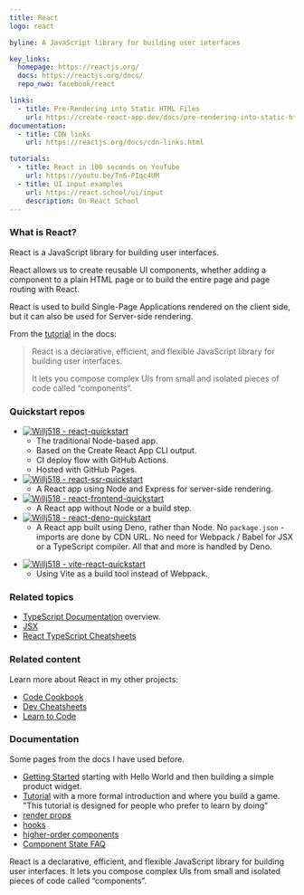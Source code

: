 ```yaml
---
title: React
logo: react

byline: A JavaScript library for building user interfaces

key_links:
  homepage: https://reactjs.org/
  docs: https://reactjs.org/docs/
  repo_nwo: facebook/react

links:
  - title: Pre-Rendering into Static HTML Files
    url: https://create-react-app.dev/docs/pre-rendering-into-static-html-files
documentation:
  - title: CDN links 
    url: https://reactjs.org/docs/cdn-links.html

tutorials:
  - title: React in 100 seconds on YouTube
    url: https://youtu.be/Tn6-PIqc4UM
  - title: UI input examples
    url: https://react.school/ui/input
    description: On React School
---
```


### What is React?

React is a JavaScript library for building user interfaces.

React allows us to create reusable UI components, whether adding a component to a plain HTML page or to build the entire page and page routing with React.

React is used to build Single-Page Applications rendered on the client side, but it can also be used for Server-side rendering.

From the [tutorial](https://reactjs.org/tutorial/tutorial.html#overview) in the docs:

> React is a declarative, efficient, and flexible JavaScript library for building user interfaces. 
> 
> It lets you compose complex UIs from small and isolated pieces of code called “components”.

### Quickstart repos

- [![Willj518 - react-quickstart](https://img.shields.io/static/v1?label=Willj518&message=react-quickstart&color=blue&logo=github)](https://github.com/Willj518/react-quickstart)
    * The traditional Node-based app.
    * Based on the Create React App CLI output.
    * CI deploy flow with GitHub Actions.
    * Hosted with GitHub Pages.
- [![Willj518 - react-ssr-quickstart](https://img.shields.io/static/v1?label=Willj518&message=react-ssr-quickstart&color=blue&logo=github)](https://github.com/Willj518/react-ssr-quickstart)
    * A React app using Node and Express for server-side rendering.
- [![Willj518 - react-frontend-quickstart](https://img.shields.io/static/v1?label=Willj518&message=react-frontend-quickstart&color=blue&logo=github)](https://github.com/Willj518/react-frontend-quickstart)
    * A React app without Node or a build step.
- [![Willj518 - react-deno-quickstart](https://img.shields.io/static/v1?label=Willj518&message=react-deno-quickstart&color=blue&logo=github)](https://github.com/Willj518/react-deno-quickstart)
    * A React app built using Deno, rather than Node. No `package.json` - imports are done by CDN URL. No need for Webpack / Babel for JSX or a TypeScript compiler. All that and more is handled by Deno.
* [![Willj518 - vite-react-quickstart](https://img.shields.io/static/v1?label=Willj518&message=vite-react-quickstart&color=blue&logo=github)](https://github.com/Willj518/vite-react-quickstart)
    - Using Vite as a build tool instead of Webpack.

### Related topics

* [TypeScript Documentation](https://www.typescriptlang.org/docs/handbook/) overview.
* [JSX](https://www.typescriptlang.org/docs/handbook/jsx.html)
* [React TypeScript Cheatsheets](https://react-typescript-cheatsheet.netlify.app/)

### Related content

Learn more about React in my other projects:

* [Code Cookbook](https://willj518.github.io/code-cookbook/recipes/javascript/packages/react/)
* [Dev Cheatsheets](https://willj518.github.io/dev-cheatsheets/cheatsheets/javascript/packages/react/)
* [Learn to Code](https://github.com/Willj518/learn-to-code/blob/master/en/topics/scripting_languages/JavaScript/libraries/react.md)

### Documentation

Some pages from the docs I have used before.

* [Getting Started](https://reactjs.org/docs/hello-world.html) starting with Hello World and then building a simple product widget.
* [Tutorial](https://reactjs.org/tutorial/tutorial.html#before-we-start-the-tutorial) with a more formal introduction and where you build a game. "This tutorial is designed for people who prefer to learn by doing"
* [render props](https://reactjs.org/docs/render-props.html)
* [hooks](https://reactjs.org/docs/hooks-intro.html)
* [higher-order components](https://reactjs.org/docs/higher-order-components.html)
* [Component State FAQ](https://reactjs.org/docs/faq-state.html)


React is a declarative, efficient, and flexible JavaScript library for building user interfaces. It lets you compose complex UIs from small and isolated pieces of code called “components”.
